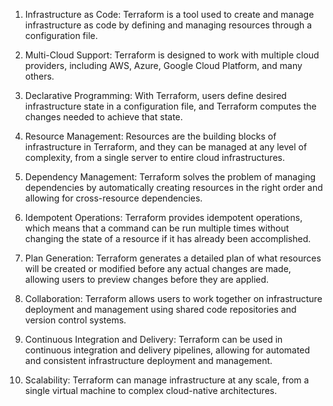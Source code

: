 1. Infrastructure as Code: Terraform is a tool used to create and manage infrastructure as code by defining and managing resources through a configuration file.

2. Multi-Cloud Support: Terraform is designed to work with multiple cloud providers, including AWS, Azure, Google Cloud Platform, and many others.

3. Declarative Programming: With Terraform, users define desired infrastructure state in a configuration file, and Terraform computes the changes needed to achieve that state.

4. Resource Management: Resources are the building blocks of infrastructure in Terraform, and they can be managed at any level of complexity, from a single server to entire cloud infrastructures.

5. Dependency Management: Terraform solves the problem of managing dependencies by automatically creating resources in the right order and allowing for cross-resource dependencies.

6. Idempotent Operations: Terraform provides idempotent operations, which means that a command can be run multiple times without changing the state of a resource if it has already been accomplished.

7. Plan Generation: Terraform generates a detailed plan of what resources will be created or modified before any actual changes are made, allowing users to preview changes before they are applied.

8. Collaboration: Terraform allows users to work together on infrastructure deployment and management using shared code repositories and version control systems.

9. Continuous Integration and Delivery: Terraform can be used in continuous integration and delivery pipelines, allowing for automated and consistent infrastructure deployment and management.

10. Scalability: Terraform can manage infrastructure at any scale, from a single virtual machine to complex cloud-native architectures.